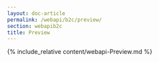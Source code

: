 ```yaml
---
layout: doc-article
permalink: /webapi/b2c/preview/
section: webapib2c
title: Preview
---
```

{% include_relative content/webapi-Preview.md %}